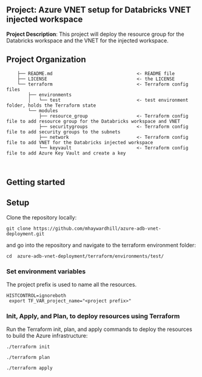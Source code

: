 ## Project: Azure VNET setup for Databricks VNET injected workspace

**Project Description**: This project will deploy the resource group for the Databricks workspace and the VNET for the injected workspace.

## Project Organization

```
    ├── README.md                               <- README file
    ├── LICENSE                                 <- the LICENSE
    └── terraform                               <- Terraform config files 
        ├── environments        
        │   └── test                            <- test environment folder, holds the Terraform state
        └── modules            
            ├── resource_group                  <- Terraform config file to add resource group for the Databricks workspace and VNET
            ├── securitygroups                  <- Terraform config file to add security groups to the subnets
            ├── network                         <- Terraform config file to add VNET for the Databricks injected workspace
            └── keyvault                        <- Terraform config file to add Azure Key Vault and create a key
     
  
```

## Getting started

##  Setup

Clone the repository locally:
```
git clone https://github.com/mhaywardhill/azure-adb-vnet-deployment.git
```

and go into the repository and navigate to the terraform environment folder:

```
cd  azure-adb-vnet-deployment/terraform/environments/test/
```

### Set environment variables

The project prefix is used to name all the resources.

```variables
HISTCONTROL=ignoreboth
 export TF_VAR_project_name="<project prefix>"

```

###  Init, Apply, and Plan, to deploy resources using Terraform

Run the Terraform init, plan, and apply commands to deploy the resources to build the Azure infrastructure:

```
./terraform init

./terraform plan

./terraform apply
```
